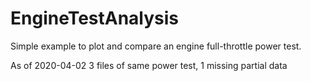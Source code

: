 # EngineTestAnalysis

Simple example to plot and compare an engine full-throttle power test.

As of 2020-04-02
3 files of same power test, 1 missing partial data


